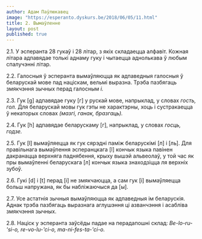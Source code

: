 ```yaml
---
author: Адам Паўлюкавец
image: "https://esperanto.dyskurs.be/2018/06/05/11.html"
title: 2. Вымаўленне
layout: post
published: true
---
```



2.1. У эсперанта 28 гукаў і 28 літар, з якіх складаецца алфавіт.
Кожная літара адпавядае толькі аднаму гуку і чытаецца аднолькава
ў любым спалучэнні літар.

2.2. Галосныя ў эсперанта вымаўляюцца як адпаведныя галосныя ў
беларускай мове пад націскам, вельмі выразна. Трэба пазбягаць
змякчэння зычных перад галосным *i.*

2.3. Гук [g] адпавядае гуку [г] у рускай мове, напрыклад, у словах
*гость, гол.* Для беларускай мовы гук гэты не характэрны, хоць і
сустракаецца ў некаторых словах *(мазгі, ганак, бразгаць).*

2.4. Гук [h] адпавядае беларускаму [г], напрыклад, у словах
*госць, годзе.*

2.5. Гук [l] вымаўляецца як гук сярэдні паміж беларускімі [л] і
[ль]. Для правільнага вымаўлення эсперанцкага [l] кончык языка
павінен дакранацца верхняга паднябення, крыху вышэй альвеолаў, у
той час як пры вымаўленні беларускага [л] кончык языка знаходзіцца
ля верхніх зубоў.

2.6. Гукі [d] і [t] перад [i] не змякчаюцца, а сам гук [i]
вымаўляецца больш напружана, як бы набліжаючыся да [ы].

2.7. Усе астатнія зычныя вымаўляюцца як адпаведныя ім беларускія.
Аднак трэба пазбягаць выразнага аглушэння ці азванчэння і
асабліва змякчэння зычных.

2.8. Націск у эсперанта заўсёды падае на перадапошні склад:
*Be-lo-ru-'si-o, re-vo-lu-'ci-o, ma-ni-fes-ta-'ci-o.*
